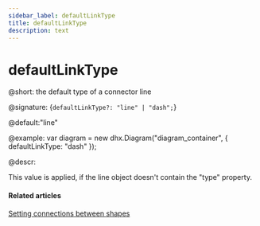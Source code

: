 ```yaml
---
sidebar_label: defaultLinkType
title: defaultLinkType
description: text
---
```


# defaultLinkType

@short: the default type of a connector line

@signature: {`defaultLinkType?: "line" | "dash";`}

@default:"line"

@example:
var diagram = new dhx.Diagram("diagram_container", { 
    defaultLinkType: "dash"
});

@descr:

This value is applied, if the line object doesn't contain the "type" property.

#### Related articles

[Setting connections between shapes](../../../lines/index/#setting-connections-between-shapes)
